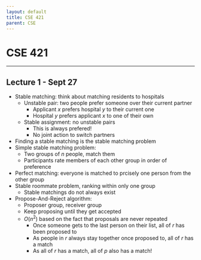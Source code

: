 ```yaml
---
layout: default
title: CSE 421
parent: CSE
---
```


# CSE 421

---

## Lecture 1 - Sept 27

- Stable matching: think about matching residents to hospitals
    - Unstable pair: two people prefer someone over their current partner
        - Applicant $x$ prefers hospital $y$ to their current one
        - Hospital $y$ prefers applicant $x$ to one of their own
    - Stable assignment: no unstable pairs
        - This is always prefered!
        - No joint action to switch partners
- Finding a stable matching is the stable matching problem
- Simple stable matching problem:
    - Two groups of $n$ people, match them
    - Participants rate members of each other group in order of preference
- Perfect matching: everyone is matched to prcisely one person from the other group
- Stable roommate problem, ranking within only one group
    - Stable matchings do not always exist
- Propose-And-Reject algorithm:
    - Proposer group, receiver group
    - Keep proposing until they get accepted
    - $O(n^2)$ based on the fact that proposals are never repeated
        - Once someone gets to the last person on their list, all of $r$ has been proposed to
        - As people in $r$ always stay together once proposed to, all of $r$ has a match
        - As all of $r$ has a match, all of $p$ also has a match!


